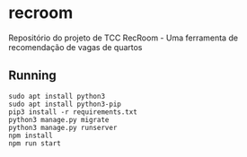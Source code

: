 # recroom
Repositório do projeto de TCC RecRoom - Uma ferramenta de recomendação de vagas de quartos 


## Running


```
sudo apt install python3
sudo apt install python3-pip
pip3 install -r requirements.txt
python3 manage.py migrate
python3 manage.py runserver
npm install
npm run start
```
